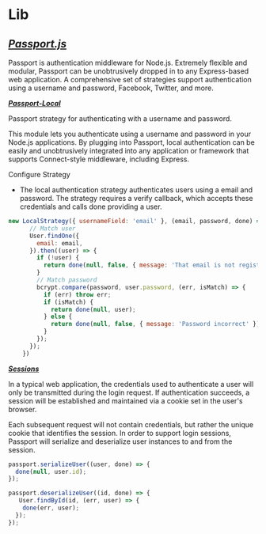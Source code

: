 # Lib

## [***Passport.js***](http://www.passportjs.org/)

Passport is authentication middleware for Node.js. Extremely flexible and modular, Passport can be unobtrusively dropped in to any Express-based web application. A comprehensive set of strategies support authentication using a username and password, Facebook, Twitter, and more.

[***Passport-Local***](http://www.passportjs.org/packages/passport-local/)

Passport strategy for authenticating with a username and password.

This module lets you authenticate using a username and password in your Node.js applications. By plugging into Passport, local authentication can be easily and unobtrusively integrated into any application or framework that supports Connect-style middleware, including Express.

Configure Strategy

- The local authentication strategy authenticates users using a email and password. The strategy requires a verify callback, which accepts these credentials and calls done providing a user.

```js
new LocalStrategy({ usernameField: 'email' }, (email, password, done) => {
      // Match user
      User.findOne({
        email: email,
      }).then((user) => {
        if (!user) {
          return done(null, false, { message: 'That email is not registered' });
        }
        // Match password
        bcrypt.compare(password, user.password, (err, isMatch) => {
          if (err) throw err;
          if (isMatch) {
            return done(null, user);
          } else {
            return done(null, false, { message: 'Password incorrect' });
          }
        });
      });
    })
```
[***Sessions***](http://www.passportjs.org/docs/configure/)

In a typical web application, the credentials used to authenticate a user will only be transmitted during the login request. If authentication succeeds, a session will be established and maintained via a cookie set in the user's browser.

Each subsequent request will not contain credentials, but rather the unique cookie that identifies the session. In order to support login sessions, Passport will serialize and deserialize user instances to and from the session.

```js
passport.serializeUser((user, done) => {
  done(null, user.id);
});

passport.deserializeUser((id, done) => {
   User.findById(id, (err, user) => {
    done(err, user);
  });
});
```